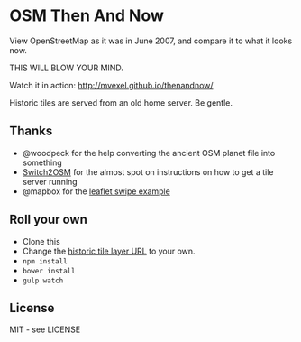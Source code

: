 # OSM Then And Now

View OpenStreetMap as it was in June 2007, and compare it to what it looks now.

THIS WILL BLOW YOUR MIND.

Watch it in action: http://mvexel.github.io/thenandnow/

Historic tiles are served from an old home server. Be gentle.

## Thanks

* @woodpeck for the help converting the ancient OSM planet file into something
* [Switch2OSM](http://switch2osm.org/) for the almost spot on instructions on how to get a tile server running
* @mapbox for the [leaflet swipe example](https://www.mapbox.com/mapbox.js/example/v1.0.0/swipe-layers/)

## Roll your own

* Clone this
* Change the [historic tile layer URL](https://github.com/mvexel/thenandnow/blob/master/app/scripts/main.js#L23) to your own.
* `npm install`
* `bower install`
* `gulp watch`

## License

MIT - see LICENSE
